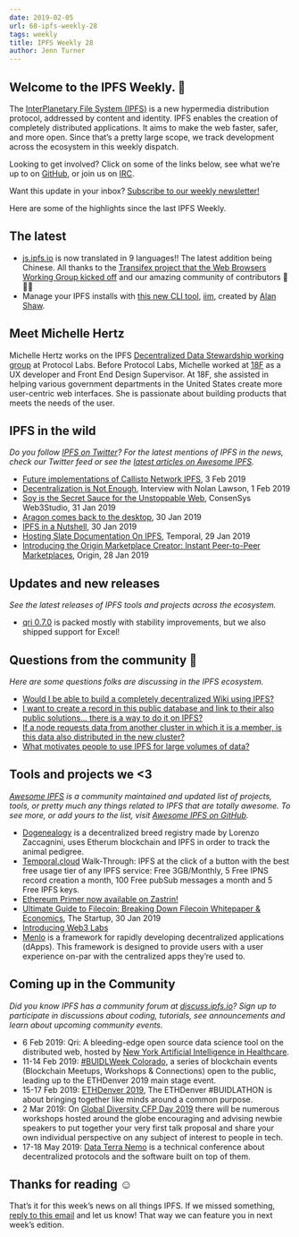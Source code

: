 ```yaml
---
date: 2019-02-05
url: 68-ipfs-weekly-28
tags: weekly
title: IPFS Weekly 28
author: Jenn Turner
---
```


## Welcome to the IPFS Weekly. 👋

The [InterPlanetary File System (IPFS)](https://ipfs.io/) is a new hypermedia distribution protocol, addressed by content and identity. IPFS enables the creation of completely distributed applications. It aims to make the web faster, safer, and more open. Since that’s a pretty large scope, we track development across the ecosystem in this weekly dispatch.

Looking to get involved? Click on some of the links below, see what we’re up to on [GitHub](https://github.com/ipfs), or join us on [IRC](https://riot.im/app/#/room/#ipfs:matrix.org).

Want this update in your inbox? [Subscribe to our weekly newsletter!](https://tinyletter.com/ipfsnewsletter)

Here are some of the highlights since the last IPFS Weekly.

## The latest

+ [js.ipfs.io](https://js.ipfs.io/) is now translated in 9 languages!! The latest addition being Chinese. All thanks to the [Transifex project that the Web Browsers Working Group kicked off](https://github.com/ipfs/js.ipfs.io#internationalization-i18n) and our amazing community of contributors 👏👏👏
+ Manage your IPFS installs with [this new CLI tool](https://www.youtube.com/watch?v=C7A3-ycCRWU), [iim](https://github.com/alanshaw/iim), created by [Alan Shaw](https://twitter.com/_alanshaw/status/1090754167512145920).


## Meet Michelle Hertz

Michelle Hertz works on the IPFS [Decentralized Data Stewardship working group](https://github.com/ipfs/decentralized-data-stewardship) at Protocol Labs. Before Protocol Labs, Michelle worked at [18F](https://18f.gsa.gov/) as a UX developer and Front End Design Supervisor. At 18F, she assisted in helping various government departments in the United States create more user-centric web interfaces. She is passionate about building products that meets the needs of the user.

 
## IPFS in the wild
*Do you follow [IPFS on Twitter](https://twitter.com/IPFSbot)? For the latest mentions of IPFS in the news, check our Twitter feed or see the [latest articles on Awesome IPFS](https://awesome.ipfs.io/categories/articles/).* 

+ [Future implementations of Callisto Network IPFS](https://medium.com/@thespigfish/future-implementations-of-callisto-network-ipfs-8acc34f2e715), 3 Feb 2019
+ [Decentralization is Not Enough](https://medium.com/offline-camp/decentralization-is-not-enough-75b15b8bc230), Interview with Nolan Lawson, 1 Feb 2019
+ [Soy is the Secret Sauce for the Unstoppable Web](https://medium.com/web3studio/soy-is-the-secret-sauce-for-the-unstoppable-web-6e2c1f37430b), ConsenSys Web3Studio, 31 Jan 2019
+ [Aragon comes back to the desktop](https://blog.aragon.org/aragon-desktop/), 30 Jan 2019
+ [IPFS in a Nutshell](https://medium.com/@seraya/ipfsf-abd5fccf528), 30 Jan 2019
+ [Hosting Slate Documentation On IPFS](https://rtradetechnologies.atlassian.net/wiki/spaces/TEM/blog/2019/01/30/58261558/Hosting+Slate+Documentation+On+IPFS), Temporal, 29 Jan 2019
+ [Introducing the Origin Marketplace Creator: Instant Peer-to-Peer Marketplaces](https://medium.com/originprotocol/introducing-the-origin-marketplace-creator-instant-peer-to-peer-marketplaces-c7f58bb576c4), Origin, 28 Jan 2019

## Updates and new releases
*See the latest releases of IPFS tools and projects across the ecosystem.*

+ [qri 0.7.0](https://github.com/qri-io/qri/releases/tag/v0.7.0) is packed mostly with stability improvements, but we also shipped support for Excel!


## Questions from the community 🤔
*Here are some questions folks are discussing in the IPFS ecosystem.*

+ [Would I be able to build a completely decentralized Wiki using IPFS?](https://discuss.ipfs.io/t/decentralized-wiki/4786/2)
+ [I want to create a record in this public database and link to their also public solutions... there is a way to do it on IPFS?](https://www.reddit.com/r/ipfs/comments/al8429/help_neededdapps_solvo_spread_knowledge_p2p/)
+ [If a node requests data from another cluster in which it is a member, is this data also distributed in the new cluster?](https://discuss.ipfs.io/t/data-replication-among-multiple-ipfs-clusters/4781)
+ [What motivates people to use IPFS for large volumes of data?](https://www.reddit.com/r/ipfs/comments/am42wf/what_motivates_people_to_use_ipfs_for_large/)


## Tools and projects we <3
*[Awesome IPFS](https://awesome.ipfs.io/) is a community maintained and updated list of projects, tools, or pretty much any things related to IPFS that are totally awesome. To see more, or add yours to the list, visit [Awesome IPFS on GitHub](https://github.com/ipfs/awesome-ipfs).* 

+ [Dogenealogy](https://dogenealogy.netlify.com/) is a decentralized breed registry made by Lorenzo Zaccagnini, uses Etherum blockchain and IPFS in order to track the animal pedigree.
+ [Temporal.cloud](https://medium.com/@rtradetech/temporal-cloud-walk-through-c477568be551) Walk-Through: IPFS at the click of a button with the best free usage tier of any IPFS service: Free 3GB/Monthly, 5 Free IPNS record creation a month, 100 Free pubSub messages a month and 5 Free IPFS keys.
+ [Ethereum Primer now available on Zastrin!](https://www.zastrin.com/#courses)
+ [Ultimate Guide to Filecoin: Breaking Down Filecoin Whitepaper & Economics](https://medium.com/swlh/ultimate-guide-to-filecoin-breaking-down-filecoin-whitepaper-economics-9212541a5895), The Startup, 30 Jan 2019
+ [Introducing Web3 Labs](https://medium.com/web3labs/introducing-web3-labs-e5f809fc2b7c)
+ [Menlo](https://www.menlo.one/docs/#/?id=see-the-post-content-on-ipfs) is a framework for rapidly developing decentralized applications (dApps). This framework is designed to provide users with a user experience on-par with the centralized apps they’re used to. 


## Coming up in the Community
*Did you know IPFS has a community forum at [discuss.ipfs.io](https://discuss.ipfs.io/)? Sign up to participate in discussions about coding, tutorials, see announcements and learn about upcoming community events.*

+ 6 Feb 2019: Qri: A bleeding-edge open source data science tool on the distributed web, hosted by [New York Artificial Intelligence in Healthcare](https://www.meetup.com/NYHAIS/events/257935451/).
+ 11-14 Feb 2019: [#BUIDLWeek Colorado](https://www.ethdenver.com/buidlweek/), a series of blockchain events (Blockchain Meetups, Workshops & Connections) open to the public, leading up to the ETHDenver 2019 main stage event.
+ 15-17 Feb 2019: [ETHDenver 2019](https://www.ethdenver.com/#venue), The ETHDenver #BUIDLATHON is about bringing together like minds around a common purpose. 
+ 2 Mar 2019: On [Global Diversity CFP Day 2019](https://www.globaldiversitycfpday.com/) there will be numerous workshops hosted around the globe encouraging and advising newbie speakers to put together your very first talk proposal and share your own individual perspective on any subject of interest to people in tech.
+ 17-18 May 2019: [Data Terra Nemo](https://dtn.is/) is a technical conference about decentralized protocols and the software built on top of them.

## Thanks for reading ☺️

That’s it for this week’s news on all things IPFS. If we missed something, [reply to this email](mailto:newsletter@ipfs.io) and let us know! That way we can feature you in next week’s edition. 
